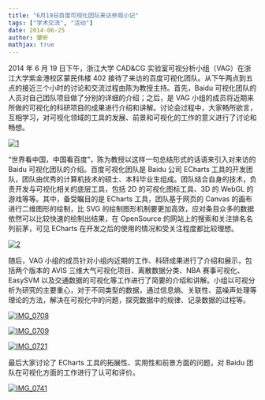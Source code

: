 ```yaml
---
title: "6月19日百度可视化团队来访参观小记"
tags: ["学术交流", "活动"]
date: 2014-06-25
author: 肇昕
mathjax: true
---
```


2014 年 6 月 19 日下午，浙江大学 CAD&CG 实验室可视分析小组（VAG）在浙江大学紫金港校区蒙民伟楼 402 接待了来访的百度可视化团队。从下午两点到五点的接近三个小时的讨论和交流过程由陈为教授主持。首先，Baidu 可视化团队的人员对自己团队项目做了分别的详细的介绍；之后，是 VAG 小组的成员将近期来所做的可视化的科研项目的成果进行介绍和讲解。讨论会过程中，大家畅所欲言，互相学习，对可视化领域的工具的发展、前景和可视化的工作的意义进行了讨论和畅想。

[![1](http://www.cad.zju.edu.cn/home/vagblog/wp-content/uploads/2014/06/1.jpg)](http://www.cad.zju.edu.cn/home/vagblog/wp-content/uploads/2014/06/1.jpg)

“世界看中国，中国看百度”，陈为教授以这样一句总结形式的话语来引入对来访的 Baidu 可视化团队的介绍。百度可视化团队是 Baidu 公司 ECharts 工具的开发团队，团队由优秀的计算机技术的硕士、本科毕业生组成。团队结合自身的技术，负责开发与可视化相关的底层工具，包括 2D 的可视化图标工具、3D 的 WebGL 的游戏等等。其中，备受瞩目的是 ECharts 工具，团队基于网页的 Canvas 的画布进行二维图形的绘制，比 SVG 的绘制图形机制要更加高效，应对条目众多的数据依然可以比较快速的绘制出结果，在 OpenSource 的网站上的搜索和关注排名名列前茅，可见 ECharts 在开发之后的使用的情况和受关注程度都比较理想。

[![2](http://www.cad.zju.edu.cn/home/vagblog/wp-content/uploads/2014/06/2.jpg)](http://www.cad.zju.edu.cn/home/vagblog/wp-content/uploads/2014/06/2.jpg)

随后，VAG 小组的成员针对小组内近期的工作、科研成果进行了介绍和展示，包括两个版本的 AVIS 三维大气可视化项目、离散数据分类、NBA 赛事可视化、EasySVM 以及交通数据的可视化等工作进行了简要的介绍和讲解。小组以可视分析为研究的主要重心，对于不同类型的数据，通过信息熵、关联性、蓝噪声处理等理论的方法，解决在可视化中的问题，探究数据中的规律、记录数据的过程等。

[![IMG_0708](http://www.cad.zju.edu.cn/home/vagblog/wp-content/uploads/2014/06/IMG_0708.jpg)](http://www.cad.zju.edu.cn/home/vagblog/wp-content/uploads/2014/06/IMG_0708.jpg)

[![IMG_0709](http://www.cad.zju.edu.cn/home/vagblog/wp-content/uploads/2014/06/IMG_0709.jpg)](http://www.cad.zju.edu.cn/home/vagblog/wp-content/uploads/2014/06/IMG_0709.jpg)

[![IMG_0721](http://www.cad.zju.edu.cn/home/vagblog/wp-content/uploads/2014/06/IMG_0721.jpg)](http://www.cad.zju.edu.cn/home/vagblog/wp-content/uploads/2014/06/IMG_0721.jpg)

最后大家讨论了 ECharts 工具的拓展性、实用性和前景方面的问题，对 Baidu 团队在可视化方面的工作进行了认可和评价。

[![IMG_0741](http://www.cad.zju.edu.cn/home/vagblog/wp-content/uploads/2014/06/IMG_0741.jpg)](http://www.cad.zju.edu.cn/home/vagblog/wp-content/uploads/2014/06/IMG_0741.jpg)
